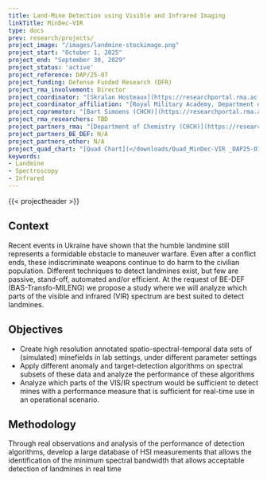 ```yaml
---
title: Land-Mine Detection using Visible and Infrared Imaging
linkTitle: MinDec-VIR
type: docs
prev: research/projects/
project_image: "/images/landmine-stockimage.png"
project_start: "October 1, 2025"
project_end: "September 30, 2029"
project_status: 'active'
project_reference: DAP/25-07
project_funding: Defense Funded Research (DFR)
project_rma_involvement: Director
project_coordinator: "[Skralan Hosteaux](https://researchportal.rma.ac.be/en/persons/skralan-hosteaux)"
project_coordinator_affiliation: "[Royal Military Academy, Department of Mathematics (MWMW)](https://researchportal.rma.ac.be/en/organisations/mathematics)"
project_copromotor: "[Bart Simoens (CHCH)](https://researchportal.rma.ac.be/en/persons/bart-simoens-2)"
project_rma_researchers: TBD
project_partners_rma: "[Department of Chemistry (CHCH)](https://researchportal.rma.ac.be/en/organisations/chemistry)"
project_partners_BE_DEF: N/A 
project_partners_other: N/A 
project_quad_chart: "[Quad Chart](</downloads/Quad_MinDec-VIR _DAP25-07_4D Perception.pdf>)"
keywords:
- Landmine
- Spectroscopy
- Infrared
---
```


{{< projectheader >}}

## Context
Recent events in Ukraine have shown that the humble landmine still represents a formidable obstacle to maneuver warfare. Even after a conflict ends, these indiscriminate weapons continue to do harm to the civilian population. Different techniques to detect landmines exist, but few are passive, stand-off, automated and/or efficient. At the request of BE-DEF (BAS-Transfo-MILENG) we propose a study where we will analyze which parts of the visible and infrared (VIR) spectrum are best suited to detect landmines.

## Objectives
- Create high resolution annotated spatio-spectral-temporal data sets of (simulated) minefields in lab settings, under different parameter settings
- Apply different anomaly and target-detection algorithms on spectral subsets of these data and analyze the performance of these algorithms
- Analyze which parts of the VIS/IR spectrum would be sufficient to detect mines with a performance measure that is sufficient for real-time use in an operational scenario.

## Methodology
Through real observations and analysis of the performance of detection algorithms, develop a large database of HSI measurements that allows the identification of the minimum spectral bandwidth that allows acceptable detection of landmines in real time